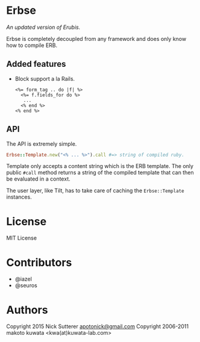 # Erbse

_An updated version of Erubis._

Erbse is completely decoupled from any framework and does only know how to compile ERB.

## Added features

* Block support a la Rails.

  ```erb
  <%= form_tag .. do |f| %>
    <%= f.fields_for do %>
     ...
    <% end %>
  <% end %>
  ```

## API

The API is extremely simple.

```ruby
Erbse::Template.new("<% ... %>").call #=> string of compiled ruby.
```

Template only accepts a content string which is the ERB template. The only public `#call` method returns a string of the compiled template that can then be evaluated in a context.

The user layer, like Tilt, has to take care of caching the `Erbse::Template` instances.


# License

MIT License

# Contributors

* @iazel
* @seuros


# Authors

Copyright 2015 Nick Sutterer <apotonick@gmail.com>
Copyright 2006-2011 makoto kuwata <kwa(at)kuwata-lab.com>
